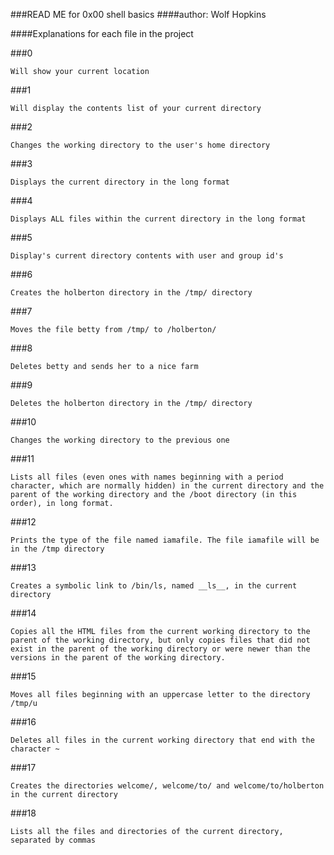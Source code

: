 ###READ ME for 0x00 shell basics
####author: Wolf Hopkins

####Explanations for each file in the project

###0
```
Will show your current location 
```

###1
```
Will display the contents list of your current directory
```

###2
```
Changes the working directory to the user's home directory
```

###3
```
Displays the current directory in the long format
```

###4
```
Displays ALL files within the current directory in the long format
```
###5
```
Display's current directory contents with user and group id's
```
###6
```
Creates the holberton directory in the /tmp/ directory
```
###7
```
Moves the file betty from /tmp/ to /holberton/
```
###8
```
Deletes betty and sends her to a nice farm
```
###9
```
Deletes the holberton directory in the /tmp/ directory
```
###10
```
Changes the working directory to the previous one
```
###11
```
Lists all files (even ones with names beginning with a period character, which are normally hidden) in the current directory and the parent of the working directory and the /boot directory (in this order), in long format.
```
###12
```
Prints the type of the file named iamafile. The file iamafile will be in the /tmp directory
```
###13
```
Creates a symbolic link to /bin/ls, named __ls__, in the current directory
```
###14
```
Copies all the HTML files from the current working directory to the parent of the working directory, but only copies files that did not exist in the parent of the working directory or were newer than the versions in the parent of the working directory.
```
###15
```
Moves all files beginning with an uppercase letter to the directory /tmp/u
```
###16
```
Deletes all files in the current working directory that end with the character ~
```
###17
```
Creates the directories welcome/, welcome/to/ and welcome/to/holberton in the current directory
```
###18
```
Lists all the files and directories of the current directory, separated by commas
```
